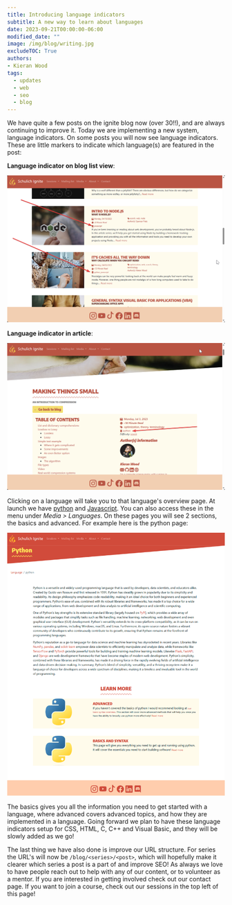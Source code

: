 ```yaml
---
title: Introducing language indicators
subtitle: A new way to learn about languages
date: 2023-09-21T00:00:00-06:00
modified_date: ""
image: /img/blog/writing.jpg
excludeTOC: True
authors: 
- Kieran Wood
tags:
  - updates
  - web
  - seo
  - blog
---
```


We have quite a few posts on the ignite blog now (over 30!!), and are always continuing to improve it. Today we are implementing a new system, language indicators. On some posts you will now see language indicators. These are little markers to indicate which language(s) are featured in the post:

**Language indicator on blog list view**:

![](/img/blog/language-indicator.png)

**Language indicator in article**:

![](/img/blog/language-indicator-post.png)

Clicking on a language will take you to that language's overview page. At launch we have [python](https://schulichignite.com/language/python/) and [Javascript](https://schulichignite.com/language/javascript/). You can also access these in the menu under *Media > Languages*. On these pages you will see 2 sections, the basics and advanced. For example here is the python page: 

![](/img/blog/language-overview.png)

The basics gives you all the information you need to get started with a language, where advanced covers advanced topics, and how they are implemented in a language. Going forward we plan to have these language indicators setup for CSS, HTML, C, C++ and Visual Basic, and they will be slowly added as we go!

The last thing we have also done is improve our URL structure. For series the URL's will now be `/blog/<series>/<post>`, which will hopefully make it clearer which series a post is a part of and improve SEO! As always we love to have people reach out to help with any of our content, or to volunteer as a mentor. If you are interested in getting involved check out our contact page. If you want to join a course, check out our sessions in the top left of this page!



